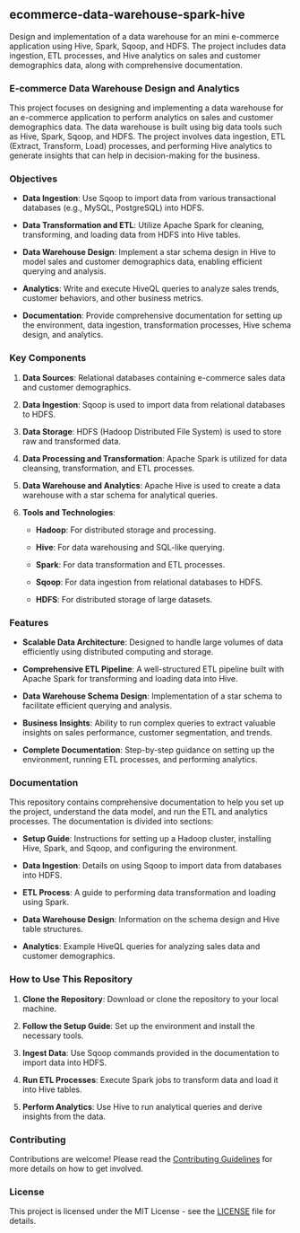 ## ecommerce-data-warehouse-spark-hive
Design and implementation of a data warehouse for an mini e-commerce application using Hive, Spark, Sqoop, and HDFS. The project includes data ingestion, ETL processes, and Hive analytics on sales and customer demographics data, along with comprehensive documentation.

### E-commerce Data Warehouse Design and Analytics

This project focuses on designing and implementing a data warehouse for an e-commerce application to perform analytics on sales and customer demographics data. The data warehouse is built using big data tools such as Hive, Spark, Sqoop, and HDFS. The project involves data ingestion, ETL (Extract, Transform, Load) processes, and performing Hive analytics to generate insights that can help in decision-making for the business.

### Objectives

*   **Data Ingestion**: Use Sqoop to import data from various transactional databases (e.g., MySQL, PostgreSQL) into HDFS.
    
*   **Data Transformation and ETL**: Utilize Apache Spark for cleaning, transforming, and loading data from HDFS into Hive tables.
    
*   **Data Warehouse Design**: Implement a star schema design in Hive to model sales and customer demographics data, enabling efficient querying and analysis.
    
*   **Analytics**: Write and execute HiveQL queries to analyze sales trends, customer behaviors, and other business metrics.
    
*   **Documentation**: Provide comprehensive documentation for setting up the environment, data ingestion, transformation processes, Hive schema design, and analytics.
    


### Key Components

1.  **Data Sources**: Relational databases containing e-commerce sales data and customer demographics.
    
2.  **Data Ingestion**: Sqoop is used to import data from relational databases to HDFS.
    
3.  **Data Storage**: HDFS (Hadoop Distributed File System) is used to store raw and transformed data.
    
4.  **Data Processing and Transformation**: Apache Spark is utilized for data cleansing, transformation, and ETL processes.
    
5.  **Data Warehouse and Analytics**: Apache Hive is used to create a data warehouse with a star schema for analytical queries.
    
6.  **Tools and Technologies**:
    
    *   **Hadoop**: For distributed storage and processing.
        
    *   **Hive**: For data warehousing and SQL-like querying.
        
    *   **Spark**: For data transformation and ETL processes.
        
    *   **Sqoop**: For data ingestion from relational databases to HDFS.
        
    *   **HDFS**: For distributed storage of large datasets.
        

### Features

*   **Scalable Data Architecture**: Designed to handle large volumes of data efficiently using distributed computing and storage.
    
*   **Comprehensive ETL Pipeline**: A well-structured ETL pipeline built with Apache Spark for transforming and loading data into Hive.
    
*   **Data Warehouse Schema Design**: Implementation of a star schema to facilitate efficient querying and analysis.
    
*   **Business Insights**: Ability to run complex queries to extract valuable insights on sales performance, customer segmentation, and trends.
    
*   **Complete Documentation**: Step-by-step guidance on setting up the environment, running ETL processes, and performing analytics.
    

### Documentation

This repository contains comprehensive documentation to help you set up the project, understand the data model, and run the ETL and analytics processes. The documentation is divided into sections:

*   **Setup Guide**: Instructions for setting up a Hadoop cluster, installing Hive, Spark, and Sqoop, and configuring the environment.
    
*   **Data Ingestion**: Details on using Sqoop to import data from databases into HDFS.
    
*   **ETL Process**: A guide to performing data transformation and loading using Spark.
    
*   **Data Warehouse Design**: Information on the schema design and Hive table structures.
    
*   **Analytics**: Example HiveQL queries for analyzing sales data and customer demographics.
    

### How to Use This Repository

1.  **Clone the Repository**: Download or clone the repository to your local machine.
    
2.  **Follow the Setup Guide**: Set up the environment and install the necessary tools.
    
3.  **Ingest Data**: Use Sqoop commands provided in the documentation to import data into HDFS.
    
4.  **Run ETL Processes**: Execute Spark jobs to transform data and load it into Hive tables.
    
5.  **Perform Analytics**: Use Hive to run analytical queries and derive insights from the data.
    

### Contributing

Contributions are welcome! Please read the [Contributing Guidelines](#) for more details on how to get involved.

### License

This project is licensed under the MIT License - see the [LICENSE](#) file for details.
